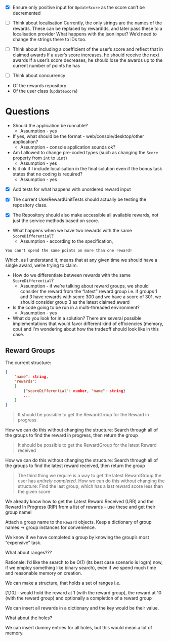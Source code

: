 - [x] Ensure only positive input for `UpdateScore` as the score can’t be decremented
- [ ] Think about localisation
Currently, the only strings are the names of the rewards. These can be replaced by rewardIds, and later pass these to a localisation provider
What happens with the json input? We’d need to change the strings there to IDs too.

- [ ] Think about including a coefficient of the user’s score and reflect that in claimed awards
If a user’s score increases, he should receive the next awards
If a user’s score decreases, he should lose the awards up to the current number of points he has

- [ ] Think about concurrency
- Of the rewards repository
- Of the user class (`UpdateScore`)


# Questions
* Should the application be runnable?
  * Assumption - yes
* If yes, what should be the format - web/console/desktop/other application?
  * Assumption - console application sounds ok?
* Am I allowed to change pre-coded types (such as changing the `Score` property from `int` to `uint`)
  * Assumption - yes
* Is it ok if I include localisation in the final solution even if the bonus task states that no coding is required?
  * Assumption - yes



- [x] Add tests for what happens with unordered reward input

- [x] The current UserRewardUnitTests should actually be testing the repository class.

- [x] The Repository should also make accessible all available rewards, not just the service methods based on score.

* What happens when we have two rewards with the same `ScoreDifferential`?
	* Assumption - according to the specification,
```
You can't spend the same points on more than one reward!
```
Which, as I understand it, means that at any given time we should have a single award, we’re trying to claim.
* How do we differentiate between rewards with the same `ScoreDifferential`?
	* Assumption - if we’re talking about reward groups, we should consider the reward from the “latest” reward group i.e. if groups 1 and 3 have rewards with score 300 and we have a score of 301, we should consider group 3 as the latest claimed award
* Is the code going to be run in a multi-threaded environment?
	* Assumption - yes
* What do you look for in a solution? There are several possible implementations that would favor different kind of efficiencies (memory, cpu) and I'm wondering about how the tradeoff should look like in this case.




## Reward Groups

The current structure:
```json
{
	"name": string,
	"rewards":
	[
		{"scoreDifferential": number, "name": string}
		...
	]
}
```

> It should be possible to get the RewardGroup for the Reward in progress

How we can do this without changing the structure: Search through all of the groups to find the reward in progress, then return the group


> It should be possible to get the RewardGroup for the latest Reward received

How we can do this without changing the structure: Search through all of the groups to find the latest reward received, then return the group

> The third thing we require is a way to get the latest RewardGroup the user has *entirely completed*. 
How we can do this without changing the structure: Find the last group, which has a last reward score less than the given score


We already know how to get the Latest Reward Received (LRR) and the Reward In Progress (RIP) from a list of rewards - use these and get their group name!

Attach a group name to the `Reward` objects.
Keep a dictionary of group names -> group instances for convenience.

We know if we have completed a group by knowing the group’s most “expensive” task.


What about ranges???

Rationale: I’d like the search to be O(1) (its best case scenario is log(n) now, if we employ something like binary search), even if we spend much time and reasonable memory on creation.

We can make a structure, that holds a set of ranges i.e.

[1,10] - would hold the reward at 1 (with the reward group), the reward at 10 (with the reward group) and optionally a completion of a reward group


We can insert all rewards in a dictionary and the key would be their value.

What about the holes?

We can insert dummy entries for all holes, but this would mean a lot of memory.

